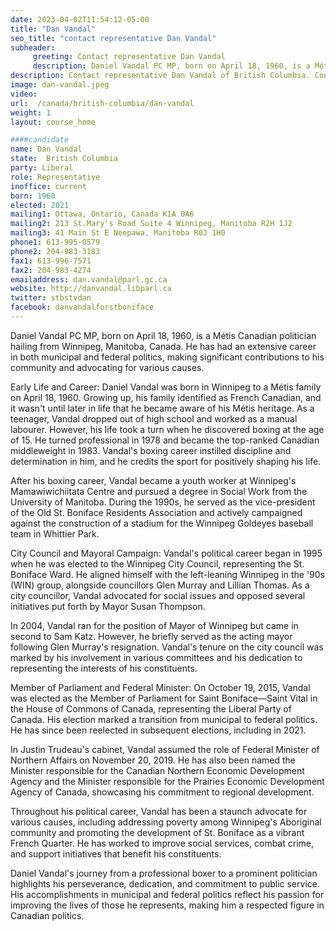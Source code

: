 ```yaml
---
date: 2023-04-02T11:54:12-05:00
title: "Dan Vandal"
seo_title: "contact representative Dan Vandal"
subheader:
     greeting: Contact representative Dan Vandal
     description: Daniel Vandal PC MP, born on April 18, 1960, is a Métis Canadian politician hailing from Winnipeg, Manitoba, Canada. He has had an extensive career in both municipal and federal politics, making significant contributions to his community and advocating for various causes.
description: Contact representative Dan Vandal of British Columbia. Contact information for Dan Vandal includes email address, phone number, and mailing address.
image: dan-vandal.jpeg
video:
url:  /canada/british-columbia/dan-vandal
weight: 1
layout: course_home

####candidate
name: Dan Vandal
state:	British Columbia
party: Liberal
role: Representative
inoffice: current
born: 1960
elected: 2021
mailing1: Ottawa, Ontario, Canada K1A 0A6
mailing2: 213 St.Mary's Road Suite 4 Winnipeg, Manitoba R2H 1J2
mailing3: 41 Main St E Neepawa, Manitoba R0J 1H0
phone1: 613-995-0579
phone2: 204-983-3183
fax1: 613-996-7571
fax2: 204-983-4274
emailaddress: dan.vandal@parl.gc.ca
website: http://danvandal.libparl.ca
twitter: stbstvdan
facebook: danvandalforstboniface
---
```


Daniel Vandal PC MP, born on April 18, 1960, is a Métis Canadian politician hailing from Winnipeg, Manitoba, Canada. He has had an extensive career in both municipal and federal politics, making significant contributions to his community and advocating for various causes.

Early Life and Career:
Daniel Vandal was born in Winnipeg to a Métis family on April 18, 1960. Growing up, his family identified as French Canadian, and it wasn't until later in life that he became aware of his Métis heritage. As a teenager, Vandal dropped out of high school and worked as a manual labourer. However, his life took a turn when he discovered boxing at the age of 15. He turned professional in 1978 and became the top-ranked Canadian middleweight in 1983. Vandal's boxing career instilled discipline and determination in him, and he credits the sport for positively shaping his life.

After his boxing career, Vandal became a youth worker at Winnipeg's Mamawiwichiitata Centre and pursued a degree in Social Work from the University of Manitoba. During the 1990s, he served as the vice-president of the Old St. Boniface Residents Association and actively campaigned against the construction of a stadium for the Winnipeg Goldeyes baseball team in Whittier Park.

City Council and Mayoral Campaign:
Vandal's political career began in 1995 when he was elected to the Winnipeg City Council, representing the St. Boniface Ward. He aligned himself with the left-leaning Winnipeg in the '90s (WIN) group, alongside councillors Glen Murray and Lillian Thomas. As a city councillor, Vandal advocated for social issues and opposed several initiatives put forth by Mayor Susan Thompson.

In 2004, Vandal ran for the position of Mayor of Winnipeg but came in second to Sam Katz. However, he briefly served as the acting mayor following Glen Murray's resignation. Vandal's tenure on the city council was marked by his involvement in various committees and his dedication to representing the interests of his constituents.

Member of Parliament and Federal Minister:
On October 19, 2015, Vandal was elected as the Member of Parliament for Saint Boniface—Saint Vital in the House of Commons of Canada, representing the Liberal Party of Canada. His election marked a transition from municipal to federal politics. He has since been reelected in subsequent elections, including in 2021.

In Justin Trudeau's cabinet, Vandal assumed the role of Federal Minister of Northern Affairs on November 20, 2019. He has also been named the Minister responsible for the Canadian Northern Economic Development Agency and the Minister responsible for the Prairies Economic Development Agency of Canada, showcasing his commitment to regional development.

Throughout his political career, Vandal has been a staunch advocate for various causes, including addressing poverty among Winnipeg's Aboriginal community and promoting the development of St. Boniface as a vibrant French Quarter. He has worked to improve social services, combat crime, and support initiatives that benefit his constituents.

Daniel Vandal's journey from a professional boxer to a prominent politician highlights his perseverance, dedication, and commitment to public service. His accomplishments in municipal and federal politics reflect his passion for improving the lives of those he represents, making him a respected figure in Canadian politics.
